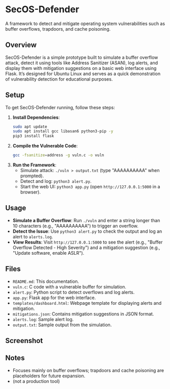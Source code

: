 # SecOS-Defender
A framework to detect and mitigate operating system vulnerabilities such as buffer overflows, trapdoors, and cache poisoning.

## Overview
SecOS-Defender is a simple prototype built to simulate a buffer overflow attack, detect it using tools like Address Sanitizer (ASAN), log alerts, and display them with mitigation suggestions on a basic web interface using Flask. It’s designed for Ubuntu Linux and serves as a quick demonstration of vulnerability detection for educational purposes.

## Setup
To get SecOS-Defender running, follow these steps:

1. **Install Dependencies**:
   ```bash
   sudo apt update
   sudo apt install gcc libasan6 python3-pip -y
   pip3 install flask
   ```
2. **Compile the Vulnerable Code**:
   ```bash
   gcc -fsanitize=address -g vuln.c -o vuln
   ```
3. **Run the Framework**:
   - Simulate attack: `./vuln > output.txt` (type "AAAAAAAAAA" when prompted).
   - Detect and log: `python3 alert.py`.
   - Start the web UI: `python3 app.py` (open `http://127.0.0.1:5000` in a browser).

## Usage
- **Simulate a Buffer Overflow**: Run `./vuln` and enter a string longer than 10 characters (e.g., "AAAAAAAAAA") to trigger an overflow.
- **Detect the Issue**: Use `python3 alert.py` to check the output and log an alert to `alerts.log`.
- **View Results**: Visit `http://127.0.0.1:5000` to see the alert (e.g., "Buffer Overflow Detected - High Severity") and a mitigation suggestion (e.g., "Update software, enable ASLR").

## Files
- `README.md`: This documentation.
- `vuln.c`: C code with a vulnerable buffer for simulation.
- `alert.py`: Python script to detect overflows and log alerts.
- `app.py`: Flask app for the web interface.
- `templates/dashboard.html`: Webpage template for displaying alerts and mitigation.
- `mitigations.json`: Contains mitigation suggestions in JSON format.
- `alerts.log`: Sample alert log.
- `output.txt`: Sample output from the simulation.

## Screenshot


## Notes
- Focuses mainly on buffer overflows; trapdoors and cache poisoning are placeholders for future expansion.
- (not a production tool)
